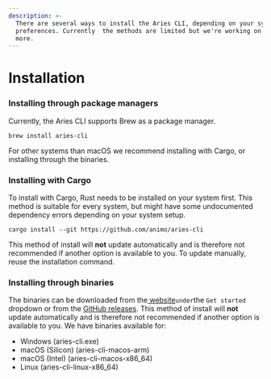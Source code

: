 ```yaml
---
description: >-
  There are several ways to install the Aries CLI, depending on your system and
  preferences. Currently  the methods are limited but we're working on adding
  more.
---
```


# Installation

### Installing through package managers

Currently, the Aries CLI supports Brew as a package manager. &#x20;

```
brew install aries-cli
```

For other systems than macOS we recommend installing with Cargo, or installing through the binaries.&#x20;

### Installing with Cargo

To install with Cargo, Rust needs to be installed on your system first. This method is suitable for every system, but might have some undocumented dependency errors depending on your system setup.&#x20;

```
cargo install --git https://github.com/animo/aries-cli
```

This method of install will **not** update automatically and is therefore not recommended if another option is available to you. To update manually, reuse the installation command.

### Installing through binaries

The binaries can be downloaded from the[ website](https://aries-cli.animo.id)`under`the `Get started` dropdown or from  the  [GitHub releases](https://github.com/animo/aries-cli/releases). This method of install will **not** update automatically and is therefore not recommended if another option is available to you. We have binaries available for:

* Windows (aries-cli.exe)
* macOS (Silicon) (aries-cli-macos-arm)
* macOS (Intel) (aries-cli-macos-x86\_64)
* Linux (aries-cli-linux-x86\_64)



